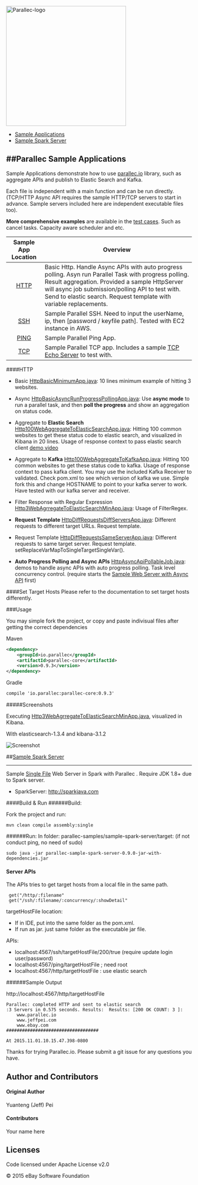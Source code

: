 <a href="http://www.parallec.io"><img alt="Parallec-logo" src="http://www.parallec.io/images/parallec-logo.png" width="325"></a>

- [Sample Applications](#sample-apps)
- [Sample Spark Server](#sample-spark-server)

##Parallec Sample Applications <a name="sample-apps"></a>
------
Sample Applications demonstrate how to use [parallec.io](http://www.parallec.io) library, such as aggregate APIs and publish to Elastic Search and Kafka. 

Each file is independent with a main function and can be run directly. (TCP/HTTP Async API requires the sample HTTP/TCP servers to start in advance. Sample servers included here are independent executable files too).

**More comprehensive examples** are available in the [test cases](https://github.com/eBay/parallec/tree/master/src/test/java/io/parallec/core). Such as cancel tasks. Capacity aware scheduler and etc. 

| Sample App Location | Overview                                                                                                                                                                                                         |
|:-------------------:|------------------------------------------------------------------------------------------------------------------------------------------------------------------------------------------------------------------|
|         [HTTP](https://github.com/eBay/parallec-samples/tree/master/sample-apps/src/main/java/io/parallec/sample/app/http)        | Basic Http.  Handle Async APIs with auto progress polling. Asyn run Parallel Task with progress polling. Result aggregation. Provided a sample HttpServer will async job submission/polling API to test with.  Send to elastic search. Request template with variable replacements.   |
|         [SSH](https://github.com/eBay/parallec-samples/tree/master/sample-apps/src/main/java/io/parallec/sample/app/ssh)         | Sample Parallel SSH. Need to input the userName, ip, then [password / keyfile path]. Tested with EC2 instance in AWS.                                                                                            |
|         [PING](https://github.com/eBay/parallec-samples/tree/master/sample-apps/src/main/java/io/parallec/sample/app/ping)        | Sample Parallel Ping App.                                                                                                                                                                                        |
|         [TCP](https://github.com/eBay/parallec-samples/tree/master/sample-apps/src/main/java/io/parallec/sample/app/tcp)         | Sample Parallel TCP app. Includes a sample [TCP Echo Server](https://github.com/eBay/parallec-samples/blob/master/sample-apps/src/main/java/io/parallec/sample/app/tcp/sampleserver/TcpEchoServer.java)  to test with.                                                                                                                                        |

####HTTP <a name="http"></a>
- Basic [HttpBasicMinimumApp.java](https://github.com/eBay/parallec-samples/blob/master/sample-apps/src/main/java/io/parallec/sample/app/http/HttpBasicMinimumApp.java): 10 lines minimum example of hitting 3 websites.

- Async [HttpBasicAsyncRunProgressPollingApp.java](https://github.com/eBay/parallec-samples/blob/master/sample-apps/src/main/java/io/parallec/sample/app/http/HttpBasicAsyncRunProgressPollingApp.java): Use **async mode** to run a parallel task, and then **poll the progress** and show an aggregation on status code.

- Aggregate to **Elastic Search** [Http100WebAggregateToElasticSearchApp.java](https://github.com/eBay/parallec-samples/blob/master/sample-apps/src/main/java/io/parallec/sample/app/http/Http100WebAggregateToElasticSearchApp.java): Hitting 100 common websites to get these status code to elastic search, and visualized in Kibana in 20 lines. Usage of response context to pass elastic search client [demo video](https://www.youtube.com/watch?v=QcavegPMDms)

- Aggregate to **Kafka** [Http100WebAggregateToKafkaApp.java](https://github.com/eBay/parallec-samples/blob/master/sample-apps/src/main/java/io/parallec/sample/app/http/Http100WebAggregateToKafkaApp.java): Hitting 100 common websites to get these status code to kafka. Usage of response context to pass kafka client. You may use the included Kafka Receiver to validated. Check pom.xml to see which version of kafka we use. Simple fork this and change HOSTNAME to point to your kafka server to work. Have tested with our kafka server and receiver.

- Filter Response with Regular Expression [Http3WebAgrregateToElasticSearchMinApp.java](https://github.com/eBay/parallec-samples/blob/master/sample-apps/src/main/java/io/parallec/sample/app/http/Http3WebAgrregateToElasticSearchMinApp.java): Usage of FilterRegex.

- **Request Template** [HttpDiffRequestsDiffServersApp.java](https://github.com/eBay/parallec-samples/blob/master/sample-apps/src/main/java/io/parallec/sample/app/http/HttpDiffRequestsDiffServersApp.java): Different requests to different target URLs. Request template.
- Request Template [HttpDiffRequestsSameServerApp.java](https://github.com/eBay/parallec-samples/blob/master/sample-apps/src/main/java/io/parallec/sample/app/http/HttpDiffRequestsSameServerApp.java): Different requests to same target server. Request template. setReplaceVarMapToSingleTargetSingleVar().

- **Auto Progress Polling and Async APIs** [HttpAsyncApiPollableJob.java](https://github.com/eBay/parallec-samples/blob/master/sample-apps/src/main/java/io/parallec/sample/app/http/HttpAsyncApiPollableJob.java): demos to handle async APIs with auto progress polling. Task level concurrency control.  (require starts the [Sample Web Server with Async API](https://github.com/eBay/parallec-samples/blob/master/sample-apps/src/main/java/io/parallec/sample/app/http/sampleserver/HttpServerSampleAsyncApiWithPollableJob.java) first)

####Set Target Hosts
Please refer to the documentation to set target hosts differently. 

###Usage

You may simple fork the project, or copy and paste indivisual files after getting the correct dependencies 

Maven

```xml
<dependency>
	<groupId>io.parallec</groupId>
	<artifactId>parallec-core</artifactId>
	<version>0.9.3</version>
</dependency>
```

Gradle

```xml
compile 'io.parallec:parallec-core:0.9.3'
```


#####Screenshots

Executing [Http3WebAgrregateToElasticSearchMinApp.java](https://github.com/eBay/parallec-samples/blob/master/sample-apps/src/main/java/io/parallec/sample/app/http/Http3WebAgrregateToElasticSearchMinApp.java), visualized in Kibana.

With elasticsearch-1.3.4 and kibana-3.1.2

![Screenshot](http://www.parallec.io/images/screenshots/elastic-aggre-web3.png) 


##[Sample Spark Server](https://github.com/eBay/parallec-samples/blob/master/sample-spark-server/src/main/java/io/parallec/ebay/server/ParallecSparkServer.java) <a name="sample-spark-server"></a>

------
Sample [Single File](https://github.com/eBay/parallec-samples/blob/master/sample-spark-server/src/main/java/io/parallec/ebay/server/ParallecSparkServer.java) Web Server in Spark with Parallec . Require JDK 1.8+ due to Spark server.
 
- SparkServer: http://sparkjava.com

####Build & Run
######Build:

Fork the project and run:

	mvn clean compile assembly:single

######Run: 
In folder: parallec-samples/sample-spark-server/target: (if not conduct ping, no need of sudo)
	
	sudo java -jar parallec-sample-spark-server-0.9.0-jar-with-dependencies.jar


#### Server APIs 

The APIs tries to get target hosts from a local file in the same path.  

```
 get("/http/:filename"
 get("/ssh/:filename/:concurrency/:showDetail"
```

targetHostFile location: 

- If in IDE, put into the same folder as the pom.xml.
- If run as jar. just same folder as the executable jar file.

APIs:

- localhost:4567/ssh/targetHostFile/200/true  (require update login user/password)
- localhost:4567/ping/targetHostFile  ; need root
- localhost:4567/http/targetHostFile :  use elastic search

######Sample Output

http://localhost:4567/http/targetHostFile



```
Parallec: completed HTTP and sent to elastic search 
:3 Servers in 0.575 seconds. Results:  Results: [200 OK COUNT: 3 ]:
	www.parallec.io
	www.jeffpei.com
	www.ebay.com
###################################

At 2015.11.01.10.15.47.398-0800
```	 

Thanks for trying Parallec.io. Please submit a git issue for any questions you have.

## Author and Contributors
#### Original Author
Yuanteng (Jeff) Pei

#### Contributors

Your name here

## Licenses

Code licensed under Apache License v2.0

© 2015 eBay Software Foundation


 
 
 
 
